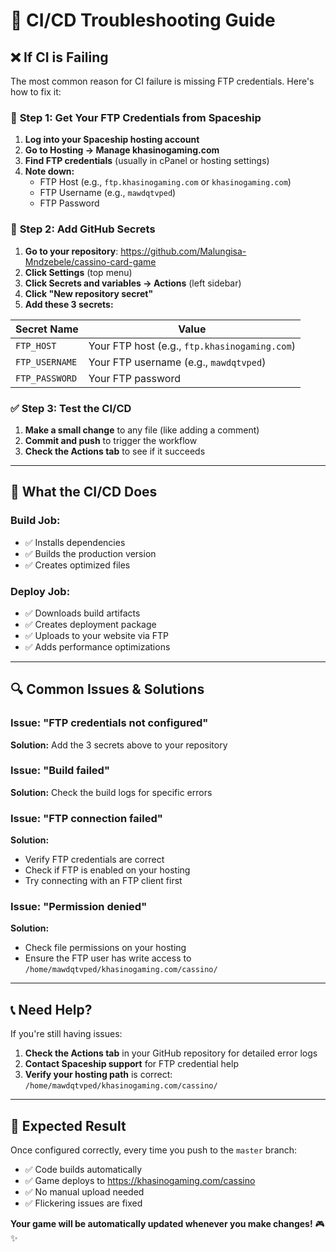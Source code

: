 # 🔧 CI/CD Troubleshooting Guide

## ❌ If CI is Failing

The most common reason for CI failure is missing FTP credentials. Here's how to fix it:

### 🔑 **Step 1: Get Your FTP Credentials from Spaceship**

1. **Log into your Spaceship hosting account**
2. **Go to Hosting → Manage khasinogaming.com**
3. **Find FTP credentials** (usually in cPanel or hosting settings)
4. **Note down:**
   - FTP Host (e.g., `ftp.khasinogaming.com` or `khasinogaming.com`)
   - FTP Username (e.g., `mawdqtvped`)
   - FTP Password

### 🔐 **Step 2: Add GitHub Secrets**

1. **Go to your repository**: https://github.com/Malungisa-Mndzebele/cassino-card-game
2. **Click Settings** (top menu)
3. **Click Secrets and variables → Actions** (left sidebar)
4. **Click "New repository secret"**
5. **Add these 3 secrets:**

| Secret Name | Value |
|-------------|-------|
| `FTP_HOST` | Your FTP host (e.g., `ftp.khasinogaming.com`) |
| `FTP_USERNAME` | Your FTP username (e.g., `mawdqtvped`) |
| `FTP_PASSWORD` | Your FTP password |

### ✅ **Step 3: Test the CI/CD**

1. **Make a small change** to any file (like adding a comment)
2. **Commit and push** to trigger the workflow
3. **Check the Actions tab** to see if it succeeds

---

## 🚀 **What the CI/CD Does**

### **Build Job:**
- ✅ Installs dependencies
- ✅ Builds the production version
- ✅ Creates optimized files

### **Deploy Job:**
- ✅ Downloads build artifacts
- ✅ Creates deployment package
- ✅ Uploads to your website via FTP
- ✅ Adds performance optimizations

---

## 🔍 **Common Issues & Solutions**

### **Issue: "FTP credentials not configured"**
**Solution:** Add the 3 secrets above to your repository

### **Issue: "Build failed"**
**Solution:** Check the build logs for specific errors

### **Issue: "FTP connection failed"**
**Solution:** 
- Verify FTP credentials are correct
- Check if FTP is enabled on your hosting
- Try connecting with an FTP client first

### **Issue: "Permission denied"**
**Solution:** 
- Check file permissions on your hosting
- Ensure the FTP user has write access to `/home/mawdqtvped/khasinogaming.com/cassino/`

---

## 📞 **Need Help?**

If you're still having issues:

1. **Check the Actions tab** in your GitHub repository for detailed error logs
2. **Contact Spaceship support** for FTP credential help
3. **Verify your hosting path** is correct: `/home/mawdqtvped/khasinogaming.com/cassino/`

---

## 🎯 **Expected Result**

Once configured correctly, every time you push to the `master` branch:
- ✅ Code builds automatically
- ✅ Game deploys to https://khasinogaming.com/cassino
- ✅ No manual upload needed
- ✅ Flickering issues are fixed

**Your game will be automatically updated whenever you make changes!** 🎮✨
